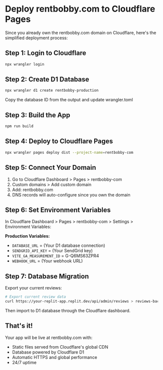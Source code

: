 # Deploy rentbobby.com to Cloudflare Pages

Since you already own the rentbobby.com domain on Cloudflare, here's the simplified deployment process:

## Step 1: Login to Cloudflare
```bash
npx wrangler login
```

## Step 2: Create D1 Database
```bash
npx wrangler d1 create rentbobby-production
```
Copy the database ID from the output and update wrangler.toml

## Step 3: Build the App
```bash
npm run build
```

## Step 4: Deploy to Cloudflare Pages
```bash
npx wrangler pages deploy dist --project-name=rentbobby-com
```

## Step 5: Connect Your Domain
1. Go to Cloudflare Dashboard > Pages > rentbobby-com
2. Custom domains > Add custom domain
3. Add: rentbobby.com
4. DNS records will auto-configure since you own the domain

## Step 6: Set Environment Variables
In Cloudflare Dashboard > Pages > rentbobby-com > Settings > Environment Variables:

**Production Variables:**
- `DATABASE_URL` = (Your D1 database connection)
- `SENDGRID_API_KEY` = (Your SendGrid key)
- `VITE_GA_MEASUREMENT_ID` = G-Q6MS63ZPR4
- `WEBHOOK_URL` = (Your webhook URL)

## Step 7: Database Migration
Export your current reviews:
```bash
# Export current review data
curl https://your-replit-app.replit.dev/api/admin/reviews > reviews-backup.json
```

Then import to D1 database through the Cloudflare dashboard.

## That's it! 
Your app will be live at rentbobby.com with:
- Static files served from Cloudflare's global CDN
- Database powered by Cloudflare D1
- Automatic HTTPS and global performance
- 24/7 uptime
